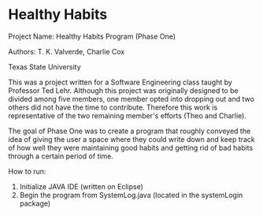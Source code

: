 # Healthy Habits
Project Name: Healthy Habits Program (Phase One)

Authors: T. K. Valverde, Charlie Cox

Texas State University

This was a project written for a Software Engineering class taught by Professor Ted Lehr.
Although this project was originally designed to be divided among five members,
one member opted into dropping out and two others did not have the time to contribute.
Therefore this work is representative of the two remaining member's efforts (Theo and Charlie).

The goal of Phase One was to create a program that roughly conveyed the idea of giving the user
a space where they could write down and keep track of how well they were maintaining good habits
and getting rid of bad habits through a certain period of time.

How to run:
1) Initialize JAVA IDE (written on Eclipse)
2) Begin the program from SystemLog.java (located in the systemLogin package)
